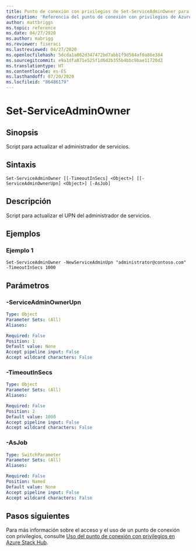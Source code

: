 ```yaml
---
title: Punto de conexión con privilegios de Set-ServiceAdminOwner para Azure Stack Hub
description: 'Referencia del punto de conexión con privilegios de Azure Stack para PowerShell: Set-ServiceAdminOwner'
author: mattbriggs
ms.topic: reference
ms.date: 04/27/2020
ms.author: mabrigg
ms.reviewer: fiseraci
ms.lastreviewed: 04/27/2020
ms.openlocfilehash: 5dcda1a862d347472bd7abb1f9d584af0a86e384
ms.sourcegitcommit: e9a1dfa871e525f1d6d2b355b4bbc9bae11720d2
ms.translationtype: HT
ms.contentlocale: es-ES
ms.lasthandoff: 07/20/2020
ms.locfileid: "86486179"
---
```

# <a name="set-serviceadminowner"></a>Set-ServiceAdminOwner

## <a name="synopsis"></a>Sinopsis
Script para actualizar el administrador de servicios.

## <a name="syntax"></a>Sintaxis

```
Set-ServiceAdminOwner [[-TimeoutInSecs] <Object>] [[-ServiceAdminOwnerUpn] <Object>] [-AsJob]
```

## <a name="description"></a>Descripción
Script para actualizar el UPN del administrador de servicios.

## <a name="examples"></a>Ejemplos

### <a name="example-1"></a>Ejemplo 1
```
Set-ServiceAdminOwner -NewServiceAdminUpn "administrator@contoso.com" -TimeoutInSecs 1000
```

## <a name="parameters"></a>Parámetros

### <a name="-serviceadminownerupn"></a>-ServiceAdminOwnerUpn
 

```yaml
Type: Object
Parameter Sets: (All)
Aliases:

Required: False
Position: 1
Default value: None
Accept pipeline input: False
Accept wildcard characters: False
```

### <a name="-timeoutinsecs"></a>-TimeoutInSecs
 

```yaml
Type: Object
Parameter Sets: (All)
Aliases:

Required: False
Position: 2
Default value: 1000
Accept pipeline input: False
Accept wildcard characters: False
```

### <a name="-asjob"></a>-AsJob


```yaml
Type: SwitchParameter
Parameter Sets: (All)
Aliases:

Required: False
Position: Named
Default value: None
Accept pipeline input: False
Accept wildcard characters: False
```

## <a name="next-steps"></a>Pasos siguientes

Para más información sobre el acceso y el uso de un punto de conexión con privilegios, consulte [Uso del punto de conexión con privilegios en Azure Stack Hub](../../operator/azure-stack-privileged-endpoint.md).

